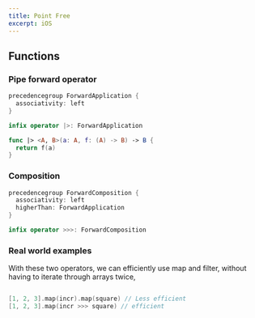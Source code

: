 ```yaml
---
title: Point Free
excerpt: iOS
---
```


## Functions

### Pipe forward operator
    
```swift
precedencegroup ForwardApplication {
  associativity: left
}

infix operator |>: ForwardApplication

func |> <A, B>(a: A, f: (A) -> B) -> B {
  return f(a)
}
```

### Composition

```swift
precedencegroup ForwardComposition {
  associativity: left
  higherThan: ForwardApplication
}

infix operator >>>: ForwardComposition
```

### Real world examples

With these two operators, we can efficiently use map and filter, without having to iterate through arrays twice,

```swift

[1, 2, 3].map(incr).map(square) // Less efficient
[1, 2, 3].map(incr >>> square) // efficient

```
